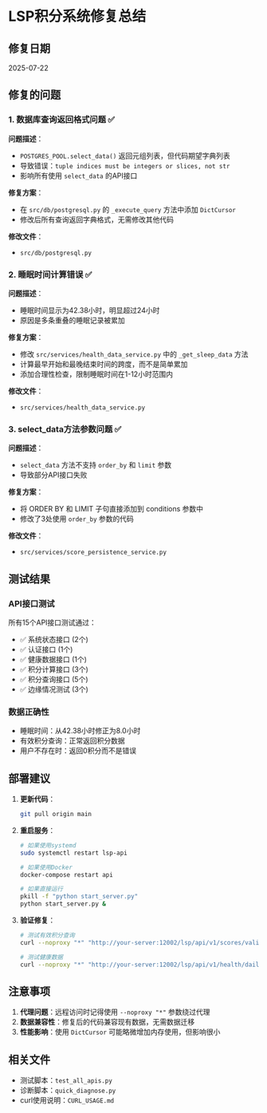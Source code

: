 # LSP积分系统修复总结

## 修复日期
2025-07-22

## 修复的问题

### 1. 数据库查询返回格式问题 ✅
**问题描述**：
- `POSTGRES_POOL.select_data()` 返回元组列表，但代码期望字典列表
- 导致错误：`tuple indices must be integers or slices, not str`
- 影响所有使用 `select_data` 的API接口

**修复方案**：
- 在 `src/db/postgresql.py` 的 `_execute_query` 方法中添加 `DictCursor`
- 修改后所有查询返回字典格式，无需修改其他代码

**修改文件**：
- `src/db/postgresql.py`

### 2. 睡眠时间计算错误 ✅
**问题描述**：
- 睡眠时间显示为42.38小时，明显超过24小时
- 原因是多条重叠的睡眠记录被累加

**修复方案**：
- 修改 `src/services/health_data_service.py` 中的 `_get_sleep_data` 方法
- 计算最早开始和最晚结束时间的跨度，而不是简单累加
- 添加合理性检查，限制睡眠时间在1-12小时范围内

**修改文件**：
- `src/services/health_data_service.py`

### 3. select_data方法参数问题 ✅
**问题描述**：
- `select_data` 方法不支持 `order_by` 和 `limit` 参数
- 导致部分API接口失败

**修复方案**：
- 将 ORDER BY 和 LIMIT 子句直接添加到 conditions 参数中
- 修改了3处使用 `order_by` 参数的代码

**修改文件**：
- `src/services/score_persistence_service.py`

## 测试结果

### API接口测试
所有15个API接口测试通过：
- ✅ 系统状态接口 (2个)
- ✅ 认证接口 (1个)
- ✅ 健康数据接口 (1个)
- ✅ 积分计算接口 (3个)
- ✅ 积分查询接口 (5个)
- ✅ 边缘情况测试 (3个)

### 数据正确性
- 睡眠时间：从42.38小时修正为8.0小时
- 有效积分查询：正常返回积分数据
- 用户不存在时：返回0积分而不是错误

## 部署建议

1. **更新代码**：
   ```bash
   git pull origin main
   ```

2. **重启服务**：
   ```bash
   # 如果使用systemd
   sudo systemctl restart lsp-api
   
   # 如果使用Docker
   docker-compose restart api
   
   # 如果直接运行
   pkill -f "python start_server.py"
   python start_server.py &
   ```

3. **验证修复**：
   ```bash
   # 测试有效积分查询
   curl --noproxy "*" "http://your-server:12002/lsp/api/v1/scores/valid?user_id=user_001"
   
   # 测试健康数据
   curl --noproxy "*" "http://your-server:12002/lsp/api/v1/health/daily-summary?user_id=user_001&date=2025-07-08"
   ```

## 注意事项

1. **代理问题**：远程访问时记得使用 `--noproxy "*"` 参数绕过代理
2. **数据兼容性**：修复后的代码兼容现有数据，无需数据迁移
3. **性能影响**：使用 `DictCursor` 可能略微增加内存使用，但影响很小

## 相关文件

- 测试脚本：`test_all_apis.py`
- 诊断脚本：`quick_diagnose.py`
- curl使用说明：`CURL_USAGE.md`